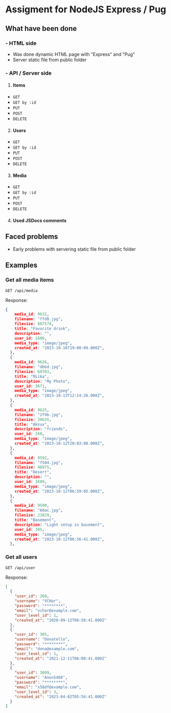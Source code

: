 # Assigment for NodeJS Express / Pug

## What have been done

### - HTML side
- Was done dynamic HTML page with "Express" and "Pug"
- Server static file from public folder

### - API / Server side
1. #### Items
- `GET`
- `GET by :id`
- `PUT` 
- `POST`
- `DELETE`
2. #### Users
- `GET`
- `GET by :id`
- `PUT` 
- `POST`
- `DELETE`
3. #### Media
- `GET`
- `GET by :id`
- `PUT` 
- `POST`
- `DELETE`
 
4. #### Used JSDocs comments

## Faced problems
- Early problems with servering static file from public folder

## Examples
### Get all media items

```http
GET /api/media
```

Response:

```json
{
    media_id: 9632,
    filename: "ffd8.jpg",
    filesize: 887574,
    title: "Favorite drink",
    description: "",
    user_id: 1606,
    media_type: "image/jpeg",
    created_at: "2023-10-16T19:00:09.000Z",
  },
  {
    media_id: 9626,
    filename: "dbbd.jpg",
    filesize: 60703,
    title: "Miika",
    description: "My Photo",
    user_id: 3671,
    media_type: "image/jpeg",
    created_at: "2023-10-13T12:14:26.000Z",
  },
  {
    media_id: 9625,
    filename: "2f9b.jpg",
    filesize: 30635,
    title: "Aksux",
    description: "friends",
    user_id: 260,
    media_type: "image/jpeg",
    created_at: "2023-10-12T20:03:08.000Z",
  },
  {
    media_id: 9592,
    filename: "f504.jpg",
    filesize: 48975,
    title: "Desert",
    description: "",
    user_id: 3609,
    media_type: "image/jpeg",
    created_at: "2023-10-12T06:59:05.000Z",
  },
  {
    media_id: 9590,
    filename: "60ac.jpg",
    filesize: 23829,
    title: "Basement",
    description: "Light setup in basement",
    user_id: 305,
    media_type: "image/jpeg",
    created_at: "2023-10-12T06:56:41.000Z",
  },
```


### Get all users

```http
GET /api/user
```

Response:

```json
[
  {
    "user_id": 260,
    "username": "VCHar",
    "password": "********",
    "email": "vchar@example.com",
    "user_level_id": 1,
    "created_at": "2020-09-12T06:56:41.000Z"
  },
  {
    "user_id": 305,
    "username": "Donatello",
    "password": "********",
    "email": "dona@example.com",
    "user_level_id": 1,
    "created_at": "2021-12-11T06:00:41.000Z"
  },
  {
    "user_id": 3609,
    "username": "Anon5468",
    "password": "********",
    "email": "x58df@example.com",
    "user_level_id": 3,
    "created_at": "2023-04-02T05:56:41.000Z"
  }
]
```